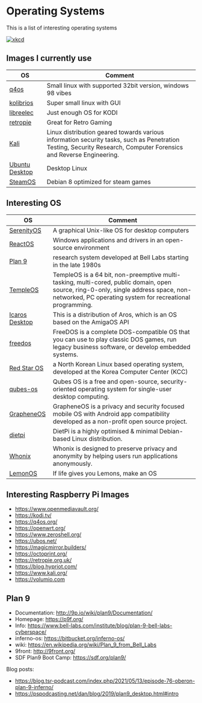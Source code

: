 # Operating Systems

This is a list of interesting operating systems

[![xkcd](https://imgs.xkcd.com/comics/mac_pc.png)](https://xkcd.com)

## Images I currently use

| OS                                                    | Comment                                                                                                                                                           |
|-------------------------------------------------------|-------------------------------------------------------------------------------------------------------------------------------------------------------------------|
| [q4os](https://q4os.org)                              | Small linux with supported 32bit version, windows 98 vibes                                                                                                        |
| [kolibrios](http://kolibrios.org)                     | Super small linux with GUI                                                                                                                                        |
| [libreelec](https://libreelec.tv/)                    | Just enough OS for KODI                                                                                                                                           |
| [retropie](https://retropie.org.uk/)                  | Great for Retro Gaming                                                                                                                                            |
| [Kali](https://www.kali.org/)                         | Linux distribution geared towards various information security tasks, such as Penetration Testing, Security Research, Computer Forensics and Reverse Engineering. |
| [Ubuntu Desktop](https://ubuntu.com/download/desktop) | Desktop Linux                                                                                                                                                     |
| [SteamOS](https://store.steampowered.com/steamos)     | Debian 8 optimized for steam games                                                                                                                                |

## Interesting OS

| OS                                                   | Comment                                                                                                                                                                                          |
|------------------------------------------------------|--------------------------------------------------------------------------------------------------------------------------------------------------------------------------------------------------|
| [SerenityOS](https://serenityos.org/)                | A graphical Unix-like OS for desktop computers                                                                                                                                                   |
| [ReactOS](https://reactos.org/)                      | Windows applications and drivers in an open-source environment                                                                                                                                   |
| [Plan 9](https://9p.io/plan9/)                       | research system developed at Bell Labs starting in the late 1980s                                                                                                                                |
| [TempleOS](https://templeos.org/)                    | TempleOS is a 64 bit, non-preemptive multi-tasking, multi-cored, public domain, open source, ring-0-only, single address space, non-networked, PC operating system for recreational programming. |
| [Icaros Desktop](https://vmwaros.blogspot.com/)      | This is a distribution of Aros, which is an OS based on the AmigaOS API                                                                                                                          |
| [freedos](http://www.freedos.org/)                   | FreeDOS is a complete DOS-compatible OS that you can use to play classic DOS games, run legacy business software, or develop embedded systems.                                                   |
| [Red Star OS](https://archiveos.org/redstar/)        | a North Korean Linux based operating system, developed at the Korea Computer Center (KCC)                                                                                                        |
| [qubes-os](https://www.qubes-os.org/)                | Qubes OS is a free and open-source, security-oriented operating system for single-user desktop computing.                                                                                        |
| [GrapheneOS](https://grapheneos.org/)                | GrapheneOS is a privacy and security focused mobile OS with Android app compatibility developed as a non-profit open source project.                                                             |
| [dietpi](https://dietpi.com/)                        | DietPi is a highly optimised & minimal Debian-based Linux distribution.                                                                                                                          |
| [Whonix](https://www.whonix.org/)                    | Whonix is designed to preserve privacy and anonymity by helping users run applications anonymously.                                                                                              |
| [LemonOS](https://github.com/LemonOSProject/LemonOS) | If life gives you Lemons, make an OS                                                                                                                                                             |

## Interesting Raspberry Pi Images

- https://www.openmediavault.org/
- https://kodi.tv/
- https://q4os.org/
- https://openwrt.org/
- https://www.zeroshell.org/
- https://ubos.net/
- https://magicmirror.builders/
- https://octoprint.org/
- https://retropie.org.uk/
- https://blog.hypriot.com/
- https://www.kali.org/
- https://volumio.com

## Plan 9

- Documentation: <http://9p.io/wiki/plan9/Documentation/>
- Homepage: <https://p9f.org/>
- Info: <https://www.bell-labs.com/institute/blog/plan-9-bell-labs-cyberspace/>
- inferno-os: <https://bitbucket.org/inferno-os/>
- wiki: <https://en.wikipedia.org/wiki/Plan_9_from_Bell_Labs>
- 9front: <http://9front.org/>
- SDF Plan9 Boot Camp: <https://sdf.org/plan9/>

Blog posts:

- <https://blog.tsr-podcast.com/index.php/2021/05/13/episode-76-oberon-plan-9-inferno/>
- <https://pspodcasting.net/dan/blog/2019/plan9_desktop.html#intro>
